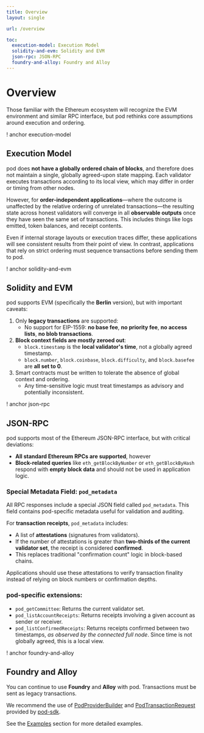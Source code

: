 ```yaml
---
title: Overview
layout: single

url: /overview

toc:
  execution-model: Execution Model
  solidity-and-evm: Solidity and EVM
  json-rpc: JSON-RPC
  foundry-and-alloy: Foundry and Alloy
---
```


# Overview

Those familiar with the Ethereum ecosystem will recognize the EVM environment and similar RPC interface, but pod rethinks core assumptions around execution and ordering.

! anchor execution-model
## Execution Model

pod does **not have a globally ordered chain of blocks**, and therefore does not maintain a single, globally agreed-upon state mapping. Each validator executes transactions according to its local view, which may differ in order or timing from other nodes.

However, for **order-independent applications**—where the outcome is unaffected by the relative ordering of unrelated transactions—the resulting state across honest validators will converge in all **observable outputs** once they have seen the same set of transactions. This includes things like logs emitted, token balances, and receipt contents.

Even if internal storage layouts or execution traces differ, these applications will see consistent results from their point of view. In contrast, applications that rely on strict ordering must sequence transactions before sending them to pod.

! anchor solidity-and-evm
## Solidity and EVM

pod supports EVM (specifically the **Berlin** version), but with important caveats:

1. Only **legacy transactions** are supported:
   - No support for EIP-1559: **no base fee**, **no priority fee**, **no access lists**, **no blob transactions**.
2. **Block context fields are mostly zeroed out**:
   - `block.timestamp` is the **local validator's time**, not a globally agreed timestamp.
   - `block.number`, `block.coinbase`, `block.difficulty`, and `block.basefee` are **all set to 0**.
3. Smart contracts must be written to tolerate the absence of global context and ordering.
   - Any time-sensitive logic must treat timestamps as advisory and potentially inconsistent.

! anchor json-rpc
## JSON-RPC

pod supports most of the Ethereum JSON-RPC interface, but with critical deviations:

- **All standard Ethereum RPCs are supported**, however
- **Block-related queries** like `eth_getBlockByNumber` or `eth_getBlockByHash` respond with **empty block data** and should not be used in application logic.

### Special Metadata Field: `pod_metadata`

All RPC responses include a special JSON field called `pod_metadata`. This field contains pod-specific metadata useful for validation and auditing.

For **transaction receipts**, `pod_metadata` includes:

- A list of **attestations** (signatures from validators).
- If the number of attestations is greater than **two-thirds of the current validator set**, the receipt is considered **confirmed**.
- This replaces traditional "confirmation count" logic in block-based chains.

Applications should use these attestations to verify transaction finality instead of relying on block numbers or confirmation depths.

### pod-specific extensions:

- `pod_getCommittee`: Returns the current validator set.
- `pod_listAccountReceipts`: Returns receipts involving a given account as sender or receiver.
- `pod_listConfirmedReceipts`: Returns receipts confirmed between two timestamps, *as observed by the connected full node*. Since time is not globally agreed, this is a local view.

! anchor foundry-and-alloy
## Foundry and Alloy

You can continue to use **Foundry** and **Alloy** with pod. Transactions must be sent as legacy transactions.

We recommend the use of [PodProviderBuilder](https://docs.rs/pod-sdk/latest/pod_sdk/provider/struct.PodProviderBuilder.html) and [PodTransactionRequest](https://docs.rs/pod-sdk/latest/pod_sdk/network/struct.PodTransactionRequest.html) provided by [pod-sdk](https://docs.rs/pod-sdk).

See the [Examples](/examples) section for more detailed examples.
